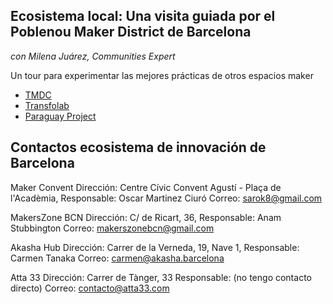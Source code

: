 ## Ecosistema local: Una visita guiada por el Poblenou Maker District de Barcelona
*con Milena Juárez, Communities Expert*

Un tour para experimentar las mejores prácticas de otros espacios maker

- [TMDC](https://www.tmdc.es/)
- [Transfolab](https://www.transfolabbcn.com/)
- [Paraguay Project](https://make.works/companies/project-paraguay#history)

## Contactos ecosistema de innovación de Barcelona

Maker Convent
Dirección: Centre Cívic Convent Agustí - Plaça de l'Acadèmia,
Responsable: Oscar Martinez Ciuró
Correo: sarok8@gmail.com 

MakersZone BCN
Dirección: C/ de Ricart, 36, 
Responsable: Anam Stubbington
Correo: makerszonebcn@gmail.com

Akasha Hub
Dirección: Carrer de la Verneda, 19, Nave 1, 
Responsable: Carmen Tanaka
Correo: carmen@akasha.barcelona

Atta 33 
Dirección: Carrer de Tànger, 33
Responsable: (no tengo contacto directo)
Correo: contacto@atta33.com
